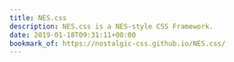 ```yaml
---
title: NES.css
description: NES.css is a NES-style CSS Framework.
date: 2019-01-18T09:31:11+00:00
bookmark_of: https://nostalgic-css.github.io/NES.css/
---
```

